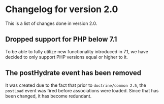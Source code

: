 # Changelog for version 2.0

This is a list of changes done in version 2.0.

## Dropped support for PHP below 7.1

To be able to fully utilize new functionality introduced in 7.1, we have decided
to only support PHP versions equal or higher to it.

## The postHydrate event has been removed

It was created due to the fact that prior to `doctrine/common 2.5`, the `postLoad`
event was fired before associations were loaded. Since that has been changed, it
has become redundant.
